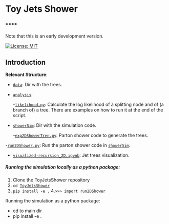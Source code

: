 # Toy Jets Shower

### ****

Note that this is an early development version. 

[![License: MIT](https://img.shields.io/badge/License-MIT-yellow.svg)](https://opensource.org/licenses/MIT) 

## Introduction



**Relevant Structure**:

- [`data`](data/): Dir with the trees.

- [`analysis`](analysis): 

    -[`likelihood.py`](showerSim/likelihood.py): Calculate the log likelihood of a splitting node and of (a branch of) a tree. There are examples on how to run it at the end of the script.

- [`showerSim`](showerSim/): Dir with the simulation code.

    -[`exp2DShowerTree.py`](showerSim/exp2DShowerTree.py): Parton shower code to generate the trees. 


-[`run2DShower.py`](showerSim/run2DShower.py): Run the parton shower code in [`showerSim`](showerSim/).
    
- [`visualized-recursion_2D.ipynb`](visualized-recursion_2D.ipynb): Jet trees visualization.



##### **Running the simulation locally as a python package:**


1. Clone the ToyJetsShower repository
2. `cd `[`ToyJetsShower`]()
3. `pip install -e .`
4.`>>> import run2DShower`













Running the simulation as a python package:

- cd to main dir
- pip install -e .








